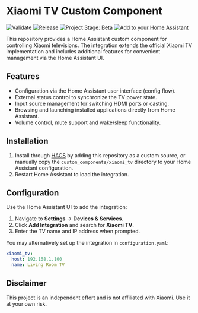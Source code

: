 # Xiaomi TV Custom Component

[![Validate](https://github.com/Arbuzov/home_assistant_xiaomi_tv/actions/workflows/validate.yml/badge.svg)](https://github.com/Arbuzov/home_assistant_xiaomi_tv/actions/workflows/validate.yml)
[![Release](https://github.com/Arbuzov/home_assistant_xiaomi_tv/actions/workflows/release.yaml/badge.svg)](https://github.com/Arbuzov/home_assistant_xiaomi_tv/actions/workflows/release.yaml)
[![Project Stage: Beta](https://img.shields.io/badge/project%20stage-beta-orange)](https://github.com/Arbuzov/home_assistant_xiaomi_tv)
[![Add to your Home Assistant](https://my.home-assistant.io/badges/config_flow.svg)](https://my.home-assistant.io/redirect/config_flow_start/?domain=xiaomi_tv)

This repository provides a Home Assistant custom component for controlling Xiaomi televisions. The integration extends the official Xiaomi TV implementation and includes additional features for convenient management via the Home Assistant UI.

## Features

- Configuration via the Home Assistant user interface (config flow).
- External status control to synchronize the TV power state.
- Input source management for switching HDMI ports or casting.
- Browsing and launching installed applications directly from Home Assistant.
- Volume control, mute support and wake/sleep functionality.

## Installation

1. Install through [HACS](https://hacs.xyz/) by adding this repository as a custom source, or manually copy the `custom_components/xiaomi_tv` directory to your Home Assistant configuration.
2. Restart Home Assistant to load the integration.

## Configuration

Use the Home Assistant UI to add the integration:

1. Navigate to **Settings** → **Devices & Services**.
2. Click **Add Integration** and search for **Xiaomi TV**.
3. Enter the TV name and IP address when prompted.

You may alternatively set up the integration in `configuration.yaml`:

```yaml
xiaomi_tv:
  host: 192.168.1.100
  name: Living Room TV
```

## Disclaimer

This project is an independent effort and is not affiliated with Xiaomi. Use it at your own risk.
